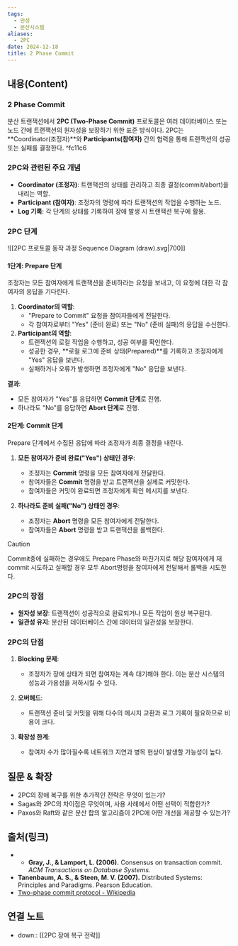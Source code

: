 ```yaml
---
tags:
  - 완성
  - 분산시스템
aliases:
  - 2PC
date: 2024-12-18
title: 2 Phase Commit
---
```


## 내용(Content)

### 2 Phase Commit

분산 트랜잭션에서 **2PC (Two-Phase Commit)** 프로토콜은 여러 데이터베이스 또는 노드 간에 트랜잭션의 원자성을 보장하기 위한 표준 방식이다. 2PC는 **Coordinator(조정자)**와 **Participants(참여자)** 간의 협력을 통해 트랜잭션의 성공 또는 실패를 결정한다. ^fc11c6

### 2PC와 관련된 주요 개념

- **Coordinator (조정자)**: 트랜잭션의 상태를 관리하고 최종 결정(commit/abort)을 내리는 역할.
- **Participant (참여자)**: 조정자의 명령에 따라 트랜잭션의 작업을 수행하는 노드.
- **Log 기록**: 각 단계의 상태를 기록하여 장애 발생 시 트랜잭션 복구에 활용.

### 2PC 단계

![[2PC 프로토콜 동작 과정 Sequence Diagram (draw).svg|700]]

#### 1단계: Prepare 단계

조정자는 모든 참여자에게 트랜잭션을 준비하라는 요청을 보내고, 이 요청에 대한 각 참여자의 응답을 기다린다.

1. **Coordinator의 역할**:
    - "Prepare to Commit" 요청을 참여자들에게 전달한다.
    - 각 참여자로부터 "Yes" (준비 완료) 또는 "No" (준비 실패)의 응답을 수신한다.
2. **Participant의 역할**:
    - 트랜잭션의 로컬 작업을 수행하고, 성공 여부를 확인한다.
    - 성공한 경우, **로컬 로그에 준비 상태(Prepared)**를 기록하고 조정자에게 "Yes" 응답을 보낸다.
    - 실패하거나 오류가 발생하면 조정자에게 "No" 응답을 보낸다.

**결과**:
- 모든 참여자가 "Yes"를 응답하면 **Commit 단계**로 진행.
- 하나라도 "No"를 응답하면 **Abort 단계**로 진행.

#### **2단계: Commit 단계**

Prepare 단계에서 수집된 응답에 따라 조정자가 최종 결정을 내린다.

1. **모든 참여자가 준비 완료("Yes") 상태인 경우**:
    
    - 조정자는 **Commit** 명령을 모든 참여자에게 전달한다.
    - 참여자들은 **Commit** 명령을 받고 트랜잭션을 실제로 커밋한다.
    - 참여자들은 커밋이 완료되면 조정자에게 확인 메시지를 보낸다.
2. **하나라도 준비 실패("No") 상태인 경우**:
    
    - 조정자는 **Abort** 명령을 모든 참여자에게 전달한다.
    - 참여자들은 **Abort** 명령을 받고 트랜잭션을 롤백한다.

>[!caution]
>Commit중에 실패하는 경우에도 Prepare Phase와 마찬가지로 해당 참여자에게 재 commit 시도하고 실패할 경우 모두 Abort명령을 참여자에게 전달해서 롤백을 시도한다.

### 2PC의 장점

- **원자성 보장**: 트랜잭션이 성공적으로 완료되거나 모든 작업이 원상 복구된다.
- **일관성 유지**: 분산된 데이터베이스 간에 데이터의 일관성을 보장한다.


### 2PC의 단점

1. **Blocking 문제**:
    
    - 조정자가 장애 상태가 되면 참여자는 계속 대기해야 한다. 이는 분산 시스템의 성능과 가용성을 저하시킬 수 있다.
2. **오버헤드**:
    
    - 트랜잭션 준비 및 커밋을 위해 다수의 메시지 교환과 로그 기록이 필요하므로 비용이 크다.
3. **확장성 한계**:
    
    - 참여자 수가 많아질수록 네트워크 지연과 병목 현상이 발생할 가능성이 높다.


## 질문 & 확장

- 2PC의 장애 복구를 위한 추가적인 전략은 무엇이 있는가?
- Sagas와 2PC의 차이점은 무엇이며, 사용 사례에서 어떤 선택이 적합한가?
- Paxos와 Raft와 같은 분산 합의 알고리즘이 2PC에 어떤 개선을 제공할 수 있는가?

## 출처(링크)

- - **Gray, J., & Lamport, L. (2006).** Consensus on transaction commit. _ACM Transactions on Database Systems._
- **Tanenbaum, A. S., & Steen, M. V. (2007).** Distributed Systems: Principles and Paradigms. Pearson Education.
- [Two-phase commit protocol - Wikipedia](https://en.wikipedia.org/wiki/Two-phase_commit_protocol)

## 연결 노트

- down:: [[2PC 장애 복구 전략]]








